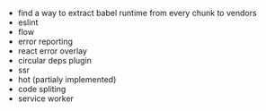 * find a way to extract babel runtime from every chunk to vendors
* eslint
* flow
* error reporting
* react error overlay
* circular deps plugin
* ssr
* hot (partialy implemented)
* code spliting
* service worker
